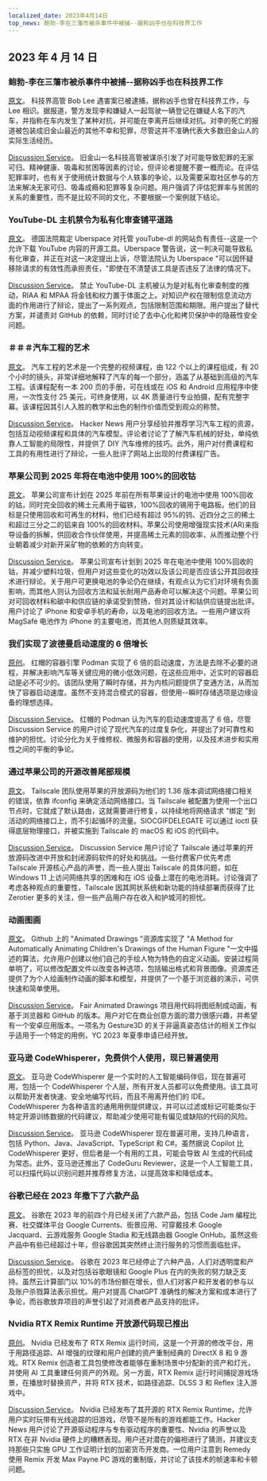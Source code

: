 ```yaml
---
localized_date: 2023年4月14日
top_news: 鲍勃-李在三藩市被杀事件中被捕--据称凶手也在科技界工作
---
```


## 2023 年 4 月 14 日

### 鲍勃-李在三藩市被杀事件中被捕--据称凶手也在科技界工作

[原文](https://missionlocal.org/2023/04/bob-lee-killing-arrest-made-san-francisco/)。
科技界高管 Bob Lee 遇害案已被逮捕，据称凶手也曾在科技界工作，与 Lee 相识。据报道，警方发现李和嫌疑人一起驾驶一辆登记在嫌疑人名下的汽车，并指称在车内发生了某种对抗，并可能在李离开后继续对抗。对李的死亡的报道被包装成旧金山最近的其他不幸和犯罪，尽管这并不准确代表大多数旧金山人的实际生活经历。

[Discussion Service](http://news.ycombinator.com/item?id=35555525)。
旧金山一名科技高管被谋杀引发了对可能导致犯罪的无家可归、精神健康、吸毒和贫困等因素的讨论，但评论者提醒不要一概而论。在评估犯罪率时，也有关于使用统计数据与个人轶事的争论，以及需要采取社区参与的方法来解决无家可归、吸毒成瘾和犯罪等复杂问题。用户强调了评估犯罪率与贫困的关系的重要性，而不是比较不同的文化，不要根据一个案例就下结论。

### YouTube-DL 主机禁令为私有化审查铺平道路

[原文](https://torrentfreak.com/youtube-dl-hosting-ban-paves-the-way-to-privatized-censorship-230411/)。
德国法院裁定 Uberspace 对托管 youTube-dl 的网站负有责任--这是一个允许下载 YouTube 内容的开源工具。Uberspace 警告说，这一判决可能导致私有化审查，并正在对这一决定提出上诉，尽管法院认为 Uberspace "可以因怀疑移除请求的有效性而承担责任，"即使在不清楚该工具是否违反了法律的情况下。

[Discussion Service](http://news.ycombinator.com/item?id=35553337)。
禁止 YouTube-DL 主机被认为是对私有化审查制度的推动，RIAA 和 MPAA 将金钱和权力置于体面之上。对知识产权在限制信息流动方面的作用进行了辩论，提出了一系列观点，包括限制范围和期限。用户提出了替代方案，并谴责对 GitHub 的依赖，同时讨论了去中心化和拷贝保护中的隐蔽性安全问题。

### ＃＃＃汽车工程的艺术

[原文](https://www.howacarworks.com/video-course)。
汽车工程的艺术是一个完整的视频课程，由 122 个以上的课程组成，有 20 个小时的镜头，非常详细地解释了汽车的每一个部分，涵盖了从基础到高级的汽车工程。该课程配有一本 200 页的手册，可在线或在 iOS 和 Android 应用程序中使用，一次性支付 25 美元，可终身使用，以 4K 质量进行专业拍摄，配有完整字幕。该课程因其引人入胜的教学和出色的制作价值而受到观众的称赞。

[Discussion Service](http://news.ycombinator.com/item?id=35552393)。
Hacker News 用户分享经验并推荐学习汽车工程的资源，包括互动视频课程和具体的汽车模型。评论者讨论了了解汽车机械的好处，单纯依靠人工智能的局限性，并提供了 DIY 汽车维修的技巧。此外，用户对付费课程和工具的有用性进行了辩论，一些人批评了网站上出现的付费课程广告。

### 苹果公司到 2025 年将在电池中使用 100%的回收钴

[原文](https://www.apple.com/newsroom/2023/04/apple-will-use-100-percent-recycled-cobalt-in-batteries-by-2025/)。
苹果公司宣布计划在 2025 年前在所有苹果设计的电池中使用 100%回收的钴，同时完全回收的稀土元素用于磁铁，100%回收的锡用于电路板。他们的目标是只使用回收和可再生的材料，他们已经有超过 95%的钨、近四分之三的稀土和超过三分之二的铝来自 100%的回收材料。苹果公司使用增强现实技术(AR)来指导设备的拆解，供回收合作伙伴使用，并提高稀土元素的回收率，从而推动整个行业朝着减少对新开采矿物的依赖的方向转变。

[Discussion Service](http://news.ycombinator.com/item?id=35554270)。
苹果公司宣布计划到 2025 年在电池中使用 100%回收的钴，并减少塑料垃圾，但用户对这些变化的功效以及该公司是否应该公开其回收技术进行辩论。关于用户可更换电池的争论仍在继续，有观点认为它们对环境有负面影响，而其他人则认为回收方法和延长耐用产品寿命可以解决这个问题。苹果公司对可回收材料和碳中和供应链的承诺受到赞扬，但对其设计和钴供应链提出批评。用户讨论了 iPhone 和安卓手机的寿命，以及电池的回收方法。一些用户建议将 MagSafe 电池作为 iPhone 的主要电池，而其他人则质疑其效率。

### 我们实现了波德曼启动速度的 6 倍增长

[原创](https://www.redhat.com/sysadmin/speed-containers-podman-raspberry-pi)。
红帽的容器引擎 Podman 实现了 6 倍的启动速度，方法是去除不必要的进程，并解决影响汽车等关键应用的微小低效问题，在这些应用中，近实时的容器启动是必不可少的。该团队使用了瞬时存储，并为内核问题提供了变通方法，从而加快了容器启动速度。虽然不支持混合模式的容器，但使用--瞬时存储选项是边缘设备的理想选择。

[Discussion Service](http://news.ycombinator.com/item?id=35551830)。
红帽的 Podman 认为汽车的启动速度提高了 6 倍，尽管 Discussion Service 的用户讨论了现代汽车的过度复杂化，并提出了对可靠性和维护的担忧。讨论分化为关于维修权、微服务和容器的使用，以及技术进步和实用性之间的平衡的争论。

### 通过苹果公司的开源改善尾部规模

[原文](https://tailscale.dev/blog/darwin-spelunking)。
Tailscale 团队使用苹果的开放源码为他们的 1.36 版本调试网络接口相关的错误，依靠 ifconfig 来确定活动网络接口。当 Tailscale 被配置为使用一个出口节点时，它就成了默认路由，这就需要进行修复，以持续地将网络请求 "绑定 "到活动的网络接口上，而不引起循环的流量。SIOCGIFDELEGATE 可以通过 ioctl 获得底层物理接口，并被实施到 Tailscale 的 macOS 和 iOS 的代码中。

[Discussion Service](http://news.ycombinator.com/item?id=35559124)。
Discussion Service 用户讨论了 Tailscale 通过苹果的开放源码改进中开放和封闭源码软件的好处和挑战。一些付费客户优先考虑 Tailscale 开源核心产品的声誉，而一些人提出 Tailscale 的具体问题，如在 Windows 11 上访问网络共享的困难和在 iOS 设备上潜在的电池消耗。讨论强调了考虑各种观点的重要性，Tailscale 因其网状系统和新功能的持续部署而获得了比 Zerotier 更多的关注，但一些产品用户存在收入和护城河的担忧。

### 动画图画

[原文](https://fairanimateddrawings.com/site/home)。
Github 上的 "Animated Drawings "资源库实现了 "A Method for Automatically Animating Children's Drawings of the Human Figure "一文中描述的算法，允许用户创建以他们自己的手绘人物为特色的自定义动画。安装过程简单明了，可以修改配置文件以改变各种选项，包括输出格式和背景图像。资源库还提供了为个人绘画制作动画的脚本和模型，并提供了一个基于浏览器的演示，可供快速和简单使用。

[Discussion Service](http://news.ycombinator.com/item?id=35561203)。
Fair Animated Drawings 项目用代码将图纸制成动画，有基于浏览器和 GitHub 的版本。用户对它在商业创意方面的潜力很感兴趣，并希望有一个安卓应用版本。一项名为 Gesture3D 的关于非逼真姿态估计的相关工作似乎适用于一个特定的用例，YC 2023 年夏季申请已经开放。

### 亚马逊 CodeWhisperer，免费供个人使用，现已普遍使用

[原文](https://aws.amazon.com/blogs/aws/amazon-codewhisperer-free-for-individual-use-is-now-generally-available/)。
亚马逊 CodeWhisperer 是一个实时的人工智能编码伴侣，现在普遍可用，包括一个 CodeWhisperer 个人层，所有开发人员都可以免费使用。该工具可以帮助开发者快速、安全地编写代码，而且不用离开他们的 IDE。CodeWhisperer 为各种语言的通用用例提供建议，并可以过滤或标记可能类似于特定开源训练数据的代码建议，帮助减少使用可能有偏见或缺陷的代码的风险。

[Discussion Service](http://news.ycombinator.com/item?id=35554460)。
亚马逊 CodeWhisperer 现在普遍可用，支持几种语言，包括 Python、Java、JavaScript、TypeScript 和 C#。虽然据说 Copilot 比 CodeWhisperer 更好，但后者是一个有用的工具，可能会导致 AI 生成的代码成为常态。此外，亚马逊还推出了 CodeGuru Reviewer，这是一个人工智能工具，可以扫描代码以识别问题并推荐修复方法，以提高效率和降低成本。

### 谷歌已经在 2023 年撤下了六款产品

[原文](https://toolhub.tech/blog/Google-2023-Shutdown-Spree-6-Products-Pulled-in-Just-4-Months/)。
谷歌在 2023 年的前四个月已经关闭了六款产品，包括 Code Jam 编程比赛、社交媒体平台 Google Currents、街景应用、可穿戴技术 Google Jacquard、云游戏服务 Google Stadia 和无线路由器 Google OnHub。虽然这些产品中有些已经超过十年，但谷歌因其突然终止流行服务的习惯而面临批评。

[Discussion Service](http://news.ycombinator.com/item?id=35553421)。
谷歌在 2023 年已经停止了六种产品，人们对透明度和产品标签的担忧，以及对包括谷歌眼镜和 Google Plus 在内的失败的努力缺乏支持。虽然云计算部门以 10%的市场份额在增长，但人们对客户和开发者的参与以及账户杀戮算法表示担忧。用户对提高 ChatGPT 准确性的解决方案和成本进行了争论，而谷歌放弃项目的声誉引起了对消费者产品支持的批评。

### Nvidia RTX Remix Runtime 开放源代码现已推出

[原创](https://www.nvidia.com/en-us/geforce/news/rtx-remix-runtime-open-source-download/)。
Nvidia 已经发布了 RTX Remix 运行时间，这是一个开源的修改平台，用于用路径追踪、AI 增强的纹理和用户创建的资产重制经典的 DirectX 8 和 9 游戏。RTX Remix 创造者工具包使修改者能够在重制场景中分配新的资产和灯光，并使用 AI 工具重建任何资产的外观。另一方面，RTX Remix 运行时间捕捉游戏场景，在播放时替换资产，并将 RTX 技术，如路径追踪、DLSS 3 和 Reflex 注入游戏中。

[Discussion Service](http://news.ycombinator.com/item?id=35552378)。
Nvidia 已经发布了其开源的 RTX Remix Runtime，允许用户实时玩带有光线追踪的旧游戏，尽管不是所有的游戏都能工作。Hacker News 用户讨论了开源驱动程序与专有驱动程序的重要性、Nvidia 的声誉以及 RTX 在非 Nvidia 硬件上的糟糕表现。用户还对潜在的偏袒进行了猜测，并建议支持那些只实施 GPU 工作证明计划的加密货币开发商。一位用户注意到 Remedy 使用 Remix 开发 Max Payne PC 游戏的重制版，并讨论了该技术的帧速率和卡顿问题。

</Steps>
